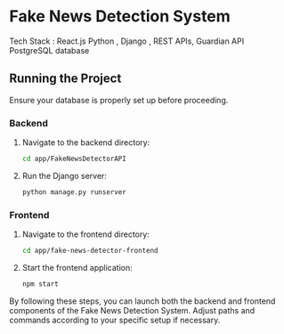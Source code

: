 

# Fake News Detection System

Tech Stack : React.js
             Python , Django , REST APIs, Guardian API 
             PostgreSQL database

## Running the Project

Ensure your database is properly set up before proceeding.

### Backend

1. Navigate to the backend directory:
   ```bash
   cd app/FakeNewsDetectorAPI
   ```

2. Run the Django server:
   ```bash
   python manage.py runserver
   ```

### Frontend

1. Navigate to the frontend directory:
   ```bash
   cd app/fake-news-detector-frontend
   ```

2. Start the frontend application:
   ```bash
   npm start
   ```

By following these steps, you can launch both the backend and frontend components of the Fake News Detection System. Adjust paths and commands according to your specific setup if necessary.
